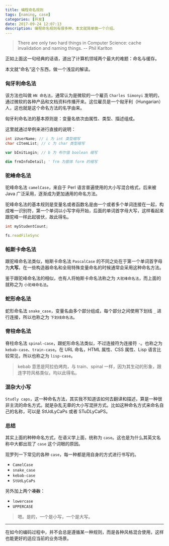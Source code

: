 ```yaml
---
title: 编程命名规则
tags: [naming, case]
categories: [开发]
date: 2017-09-24 12:07:13
description: 编程命名规则有很多种，本文就简单做一个介绍。
---
```


> There are only two hard things in Computer Science: cache invalidation and naming things. -- Phil Karlton

正如上面这一句经典的话语，道出了计算机领域两个最大的难题：命名与缓存。

本文就“命名”这个东西，做一个浅显的解读。

### 匈牙利命名法

该方法也叫做 `HN 命名法`，通常认为是微软的一个雇员 `Charles Simonyi` 发明的，通过微软的各种产品和文档资料传播开来。这位雇员是一个匈牙利（Hungarian）人，这也就是这个命名方法的名字由来。

匈牙利命名法的基本原则是：变量名依次由属性、类型、描述组成。

这里就通过举例来进行直接的说明：

```cpp
int iUserName; // i 为 int 类型缩写
char cItemList; // c 为 char 类型缩写
```
```js
var bInitLogin; // b 为 布尔值 boolean 缩写
```
```vb
dim frmInfoDetail; ' frm 为窗体 form 的缩写
```

### 驼峰命名法

驼峰命名法 `camelCase`，来自于 Perl 语言普遍使用的大小写混合格式，后来被 Java 广泛采用，逐渐成为更加通用的命名方法。

驼峰命名法的基本规则是变量名或者函数名是由一个或者多个单词连接在一起，构成唯一识别符，第一个单词以小写字母开始，后面的单词首字母大写，这样看起来跟驼峰一样此起彼伏，故此得名。

```java
int myStudentCount;
```
```js
fs.readFileSync
```

### 帕斯卡命名法

跟驼峰命名法类似，帕斯卡命名法 `PascalCase` 的不同之处在于第一个单词首字母为**大写**。在一些构造器命名和全局特殊变量命名的时候通常会采用这种命名方法。

鉴于跟驼峰命名法的相似，也有人将帕斯卡命名法称之为 `大驼峰命名法`，而上面的就称之为 `小驼峰命名法`。

### 蛇形命名法

蛇形命名法 `snake_case`，变量名由多个部分组成，每个部分之间使用下划线 `_` 进行连接，所以也称之为 `下划线命名法`。

### 脊柱命名法

脊柱命名法 `spinal-case`，跟蛇形命名法类似，不过连接符为连接符 `-`。也称之为 `kebab-case`、`train-case`。在 URL 命名，HTML 属性、CSS 属性、Lisp 语言比较常见，所以也称之为 `lisp-case`。

> kebab 意思是阿拉伯烤肉，与 train、spinal 一样，因为其生动的形象，跟连字符风格类似，均以此得名。

### 混杂大小写

`Studly caps`，这一种命名方法，其实我不知道该如何去翻译和描述，算是一种很非主流的命名方式。就是杂乱无章的大小写混拼方式。比如这种命名方式来命名自己的名称，可以是 StUdLyCaPs 或者 STuDLyCaPS。

### 总结

其实上面的种种命名方式，在语义学上面，统称为 `case`。这也是为什么其英文名称中大都出现了 `case` 这个词眼的原因。

现罗列一下常见的各种 `case`，每一种都是用自身的方式进行书写的。

- `CamelCase`
- `snake_case`
- `kebab-case`
- `StUdLyCaPs`

另外加上两个~~凑数~~：

- `lowercase`
- `UPPERCASE`

> 嗯。是的，一个是小写，一个是大写。

********

在如今的编码过程中，并不会总是遵循某一种规则，而是各种风格混合使用，这样也能更好的适应当前的业务场景。
